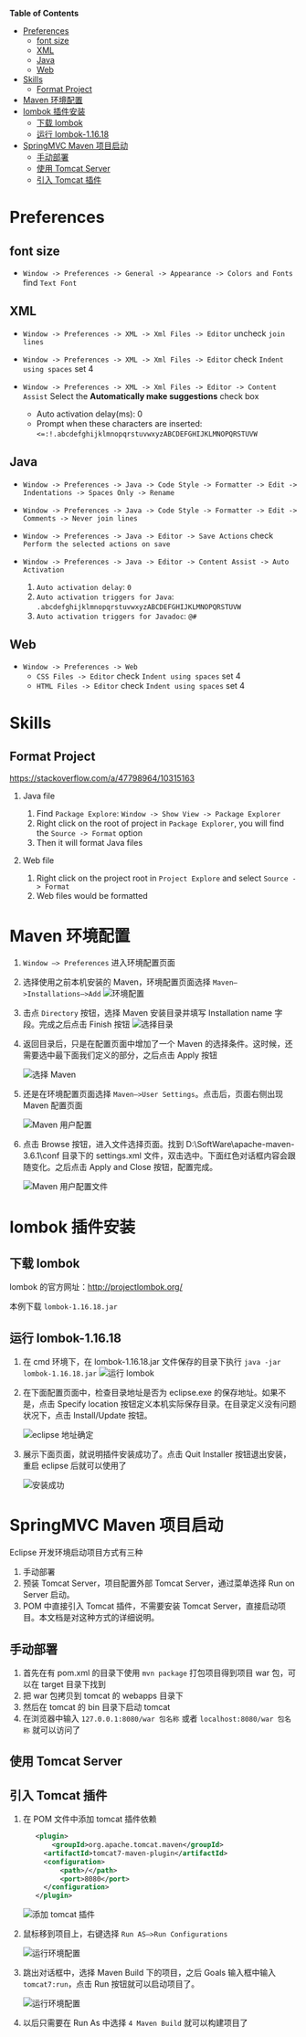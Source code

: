 <!-- markdown-toc start - Don't edit this section. Run M-x markdown-toc-generate-toc again -->
**Table of Contents**

- [Preferences](#preferences)
    - [font size](#font-size)
    - [XML](#xml)
    - [Java](#java)
    - [Web](#web)
- [Skills](#skills)
    - [Format Project](#format-project)
- [Maven 环境配置](#maven-环境配置)
- [lombok 插件安装](#lombok-插件安装)
    - [下载 lombok](#下载-lombok)
    - [运行 lombok-1.16.18](#运行-lombok-11618)
- [SpringMVC Maven 项目启动](#springmvc-maven-项目启动)
    - [手动部署](#手动部署)
    - [使用 Tomcat Server](#使用-tomcat-server)
    - [引入 Tomcat 插件](#引入-tomcat-插件)

<!-- markdown-toc end -->

# Preferences
## font size
- `Window -> Preferences -> General -> Appearance -> Colors and Fonts` find `Text Font`

## XML
- `Window -> Preferences -> XML -> Xml Files -> Editor` uncheck `join lines`
- `Window -> Preferences -> XML -> Xml Files -> Editor` check `Indent using spaces` set 4

- `Window -> Preferences -> XML -> Xml Files -> Editor -> Content Assist` Select the **Automatically make suggestions** check box
  - Auto activation delay(ms): 0
  - Prompt when these characters are inserted: `<=:!.abcdefghijklmnopqrstuvwxyzABCDEFGHIJKLMNOPQRSTUVW`


## Java
- `Window -> Preferences -> Java -> Code Style -> Formatter -> Edit -> Indentations -> Spaces Only -> Rename`

- `Window -> Preferences -> Java -> Code Style -> Formatter -> Edit -> Comments -> Never join lines`

- `Window -> Preferences -> Java -> Editor -> Save Actions` check `Perform the selected actions on save`

- `Window -> Preferences -> Java -> Editor -> Content Assist -> Auto Activation`
  1. `Auto activation delay`: `0`
  2. `Auto activation triggers for Java`: `.abcdefghijklmnopqrstuvwxyzABCDEFGHIJKLMNOPQRSTUVW`
  3. `Auto activation triggers for Javadoc`: `@#`

## Web
- `Window -> Preferences -> Web` 
  - `CSS Files -> Editor` check `Indent using spaces` set 4
  - `HTML Files -> Editor` check `Indent using spaces` set 4

# Skills
## Format Project
https://stackoverflow.com/a/47798964/10315163

1. Java file
   1. Find `Package Explore`: `Window -> Show View -> Package Explorer`
   2. Right click on the root of project in `Package Explorer`, you will find the `Source -> Format` option
   3. Then it will format Java files

2. Web file
   1. Right click on the project root in `Project Explore` and select `Source -> Format`
   2. Web files would be formatted

# Maven 环境配置

1. `Window —> Preferences` 进入环境配置页面

2. 选择使用之前本机安装的 Maven，环境配置页面选择 `Maven–>Installations–>Add`
   ![环境配置](./img/Eclipse/Maven/eclipse-maven.png)

3. 击点 `Directory` 按钮，选择 Maven 安装目录并填写 Installation name 字段。完成之后点击 Finish 按钮
   ![选择目录](./img/Eclipse/Maven/maven-dir.png)

4. 返回目录后，只是在配置页面中增加了一个 Maven 的选择条件。这时候，还需要选中最下面我们定义的部分，之后点击 Apply 按钮

   ![选择 Maven](./img/Eclipse/Maven/choose-maven.png)

5. 还是在环境配置页面选择 `Maven–>User Settings`。点击后，页面右侧出现 Maven 配置页面

   ![Maven 用户配置](./img/Eclipse/Maven/maven-user-settings.png)
   
6. 点击 Browse 按钮，进入文件选择页面。找到 D:\SoftWare\apache-maven-3.6.1\conf 目录下的 settings.xml 文件，双击选中。下面红色对话框内容会跟随变化。之后点击 Apply and Close 按钮，配置完成。

   ![Maven 用户配置文件](./img/Eclipse/Maven/fill-user-settings.png)


# lombok 插件安装
## 下载 lombok
lombok 的官方网址：http://projectlombok.org/

本例下载 `lombok-1.16.18.jar`

## 运行 lombok-1.16.18
1. 在 cmd 环境下，在 lombok-1.16.18.jar 文件保存的目录下执行 `java -jar lombok-1.16.18.jar`
   ![运行 lombok](./img/Eclipse/lombok/lombok-run.png)
   
2. 在下面配置页面中，检查目录地址是否为 eclipse.exe 的保存地址。如果不是，点击 Specify location 按钮定义本机实际保存目录。在目录定义没有问题状况下，点击 Install/Update 按钮。

   ![eclipse 地址确定](./img/Eclipse/lombok/lombok-config.png)

3. 展示下面页面，就说明插件安装成功了。点击 Quit Installer 按钮退出安装，重启 eclipse 后就可以使用了

   ![安装成功](./img/Eclipse/lombok/lombok-success.png)

# SpringMVC Maven 项目启动
Eclipse 开发环境启动项目方式有三种

1. 手动部署
2. 预装 Tomcat Server，项目配置外部 Tomcat Server，通过菜单选择 Run on Server 启动。
3. POM 中直接引入 Tomcat 插件，不需要安装 Tomcat Server，直接启动项目。本文档是对这种方式的详细说明。

## 手动部署
1. 首先在有 pom.xml 的目录下使用 `mvn package` 打包项目得到项目 war 包，可以在 target 目录下找到
2. 把 war 包拷贝到 tomcat 的 webapps 目录下
3. 然后在 tomcat 的 bin 目录下启动 tomcat
4. 在浏览器中输入 `127.0.0.1:8080/war 包名称` 或者 `localhost:8080/war 包名称` 就可以访问了

## 使用 Tomcat Server
## 引入 Tomcat 插件

1. 在 POM 文件中添加 tomcat 插件依赖

   ```xml
      <plugin>
          <groupId>org.apache.tomcat.maven</groupId>
      	<artifactId>tomcat7-maven-plugin</artifactId>
      	<configuration>
      		<path>/</path>
      		<port>8080</port>
      	</configuration>
      </plugin>
      ```


   ![添加 tomcat 插件](./img/Eclipse/Start/tomcat-plugin.png)


2. 鼠标移到项目上，右键选择 `Run AS—>Run Configurations`

   ![运行环境配置](./img/Eclipse/Start/run-configurations.png)

3. 跳出对话框中，选择 Maven Build 下的项目，之后 Goals 输入框中输入 `tomcat7:run`，点击 Run 按钮就可以启动项目了。

   ![运行环境配置](./img/Eclipse/Start/run-configurations.png)

4. 以后只需要在 Run As 中选择 `4 Maven Build` 就可以构建项目了

